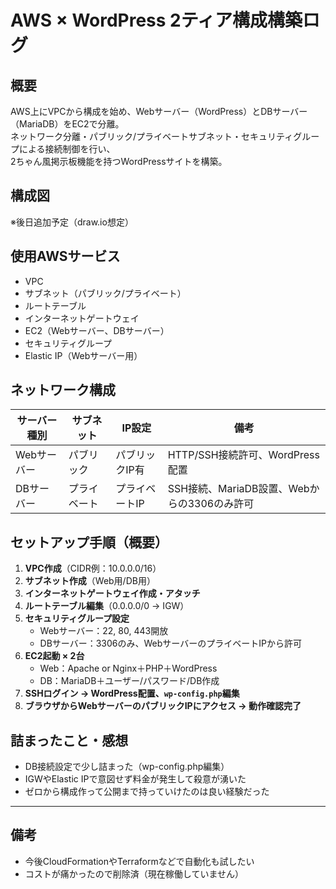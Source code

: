 # AWS × WordPress 2ティア構成構築ログ

## 概要

AWS上にVPCから構成を始め、Webサーバー（WordPress）とDBサーバー（MariaDB）をEC2で分離。  
ネットワーク分離・パブリック/プライベートサブネット・セキュリティグループによる接続制御を行い、  
2ちゃん風掲示板機能を持つWordPressサイトを構築。

## 構成図

※後日追加予定（draw.io想定）

## 使用AWSサービス

- VPC
- サブネット（パブリック/プライベート）
- ルートテーブル
- インターネットゲートウェイ
- EC2（Webサーバー、DBサーバー）
- セキュリティグループ
- Elastic IP（Webサーバー用）

## ネットワーク構成

| サーバー種別 | サブネット | IP設定        | 備考                                      |
|--------------|------------|---------------|-------------------------------------------|
| Webサーバー   | パブリック | パブリックIP有 | HTTP/SSH接続許可、WordPress配置           |
| DBサーバー    | プライベート | プライベートIP | SSH接続、MariaDB設置、Webからの3306のみ許可 |

## セットアップ手順（概要）

1. **VPC作成**（CIDR例：10.0.0.0/16）
2. **サブネット作成**（Web用/DB用）
3. **インターネットゲートウェイ作成・アタッチ**
4. **ルートテーブル編集**（0.0.0.0/0 → IGW）
5. **セキュリティグループ設定**
   - Webサーバー：22, 80, 443開放
   - DBサーバー：3306のみ、WebサーバーのプライベートIPから許可
6. **EC2起動 × 2台**
   - Web：Apache or Nginx＋PHP＋WordPress
   - DB：MariaDB＋ユーザー/パスワード/DB作成
7. **SSHログイン → WordPress配置、`wp-config.php`編集**
8. **ブラウザからWebサーバーのパブリックIPにアクセス → 動作確認完了**

## 詰まったこと・感想

- DB接続設定で少し詰まった（wp-config.php編集）
- IGWやElastic IPで意図せず料金が発生して殺意が湧いた
- ゼロから構成作って公開まで持っていけたのは良い経験だった

---

## 備考

- 今後CloudFormationやTerraformなどで自動化も試したい
- コストが痛かったので削除済（現在稼働していません）  
